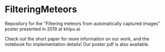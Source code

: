 # FilteringMeteors
Repository for the "Filtering meteors from automatically captured images" poster presented in 2019 at khipu.ai

Check out the short paper for more information on our work, and the notebook for implementation details! Our poster pdf is also available.
